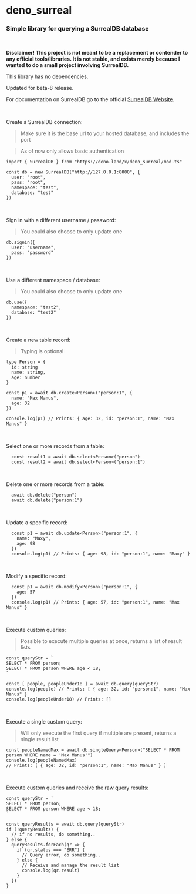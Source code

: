 # deno_surreal

### Simple library for querying a SurrealDB database

<br>

**Disclaimer! This project is not meant to be a replacement or contender to any official tools/libraries. It is not stable, and exists merely because I wanted to do a small project involving SurrealDB.**

This library has no dependencies.

Updated for beta-8 release.

For documentation on SurrealDB go to the official [SurrealDB Website](https://surrealdb.com).

<br>

Create a SurrealDB connection:
> Make sure it is the base url to your hosted database, and includes the port

> As of now only allows basic authentication
```
import { SurrealDB } from "https://deno.land/x/deno_surreal/mod.ts"

const db = new SurrealDB("http://127.0.0.1:8000", {
  user: "root",
  pass: "root",
  namespace: "test",
  database: "test"
})
```

<br>

Sign in with a different username / password:
> You could also choose to only update one
```
db.signin({
  user: "username",
  pass: "password"
})
```

<br>

Use a different namespace / database:
> You could also choose to only update one
```
db.use({
  namespace: "test2", 
  database: "test2"
})
```

<br>

Create a new table record:
> Typing is optional
```
type Person = {
  id: string
  name: string,
  age: number
}

const p1 = await db.create<Person>("person:1", {
  name: "Max Manus",
  age: 32
})

console.log(p1) // Prints: { age: 32, id: "person:1", name: "Max Manus" }
```

<br>

Select one or more records from a table:

```
  const result1 = await db.select<Person>("person")
  const result2 = await db.select<Person>("person:1")
```

<br>

Delete one or more records from a table:
```
  await db.delete("person")
  await db.delete("person:1")
```

<br>

Update a specific record:
```
  const p1 = await db.update<Person>("person:1", {
    name: "Maxy",
    age: 98
  })
  console.log(p1) // Prints: { age: 98, id: "person:1", name: "Maxy" }
```

<br>

Modify a specific record:
```
  const p1 = await db.modify<Person>("person:1", {
    age: 57
  })
  console.log(p1) // Prints: { age: 57, id: "person:1", name: "Max Manus" }
```

<br>

Execute custom queries:
> Possible to execute multiple queries at once, returns a list of result lists
```
const queryStr = `
SELECT * FROM person;
SELECT * FROM person WHERE age < 18;
`

const [ people, peopleUnder18 ] = await db.query(queryStr)
console.log(people) // Prints: [ { age: 32, id: "person:1", name: "Max Manus" }
console.log(peopleUnder18) // Prints: []
```

<br>

Execute a single custom query:
> Will only execute the first query if multiple are present, returns a single result list
```
const peopleNamedMax = await db.singleQuery<Person>("SELECT * FROM person WHERE name = 'Max Manus'")
console.log(peopleNamedMax) 
// Prints: [ { age: 32, id: "person:1", name: "Max Manus" } ]
```

<br>

Execute custom queries and receive the raw query results:
```
const queryStr = `
SELECT * FROM person;
SELECT * FROM person WHERE age < 18;
`

const queryResults = await db.query(queryStr)
if (!queryResults) {
  // if no results, do something..
} else {
  queryResults.forEach(qr => {
    if (qr.status === "ERR") {
      // Query error, do something..
    } else {
      // Receive and manage the result list
      console.log(qr.result)
    }
  })
}
```